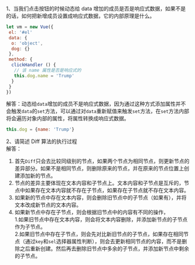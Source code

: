 1、当我们点击按钮的时候动态给 data 增加的成员是否是响应式数据，如果不是的话，如何把新增成员设置成响应式数据，它的内部原理是什么。
```javascript
let vm = new Vue({
 el: '#el'
 data: {
  o: 'object',
  dog: {}
 },
 method: {
  clickHandler () {
   // 该 name 属性是否是响应式的
   this.dog.name = 'Trump'
  }
 }
})
```
解答：动态给`data`增加的成员不是响应式数据，因为通过这种方式添加属性并不会触发`data`的`set`方法，可以通过对`data`重新赋值来触发`set`方法，在`set`方法内部将会遍历对象内部的属性，将属性转换成响应式数据。
```javascript
this.dog = {name: 'Trump'}
```

2、请简述 Diff 算法的执行过程  
解答：    
1. 首先`Diff`只会去比较同级别的节点，如果两个节点为相同节点，则更新节点的差异部分。如果不是相同节点，则删除原来的节点，并在原来的节点位置上创建添加新的节点。  
2. 节点的差异主要体现在文本内容和子节点上。文本内容和子节点是互斥的，节点中如果存在文本内容就不存在子节点，如果存在子节点就不存在文本内容。  
3. 如果新的节点中存在文本内容，则会删除旧节点中的子节点（如果有），并将文本改成新节点的文本内容。
4. 如果新节点中存在子节点，则会根据旧节点中的内容有不同的操作，   
    1.如果旧节点中存在文本内容，则会将文本内容删除，并添加新节点的子节点作为子节点。  
    2.如果旧节点中存在子节点，则会先对比新旧节点的子节点，如果存在相同节点（通过`key`和`sel`选择器属性判断），则会去更新相同节点的内容，而不是删除之后重新创建。然后再去删除旧节点中多余的子节点，并添加新节点中剩余的子节点。